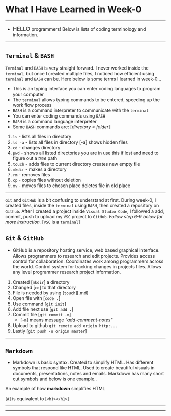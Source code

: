# What I Have Learned in Week-0

---

* <span style="font-size:larger;">HELLO</span> programmers! Below is lists of coding terminology and information.

---

## `Terminal` & `BASH`

`Terminal` and `BASH` is very straight forward. I never worked inside the `terminal`, but once I created multiple files, I noticed how efficient using `terminal` and `BASH` can be. Here below is some terms I learned in week-0...

* This is an typing interface you can enter coding languages to program your computer
* The `terminal` allows typing commands to be entered, speeding up the work flow process
* `BASH` is a command interpreter to communicate with the `terminal`
* You can enter coding commands using `BASH`
* `BASH` is a command language interpreter
* Some `BASH` commands are: [*directory = folder*]

1. `ls` - lists all files in directory
2. `ls -a` - lists all files in directory [-a] shows hidden files
3. `cd` - changes directory
4. `pwd` - shows all listed directories you are in use this if lost and need to figure out a *tree* path
5. `touch` - adds files to current directory creates new empty file
6. `mkdir` - makes a directory
7. `rm` - removes files
8. `cp` - copies files without deletion
9. `mv` - moves files to chosen place deletes file in old place

---

`Git` and `GitHub` is a bit confusing to understand at first. During week-0, I created files, inside the `terminal` using `BASH`, then created a repository on `Github`. After I created a project inside `Visual Studio Code`, I followed a add, commit, push to upload my `VSC` project to `GitHub`. *Follow step 6-9 below for more instruction.* [`VSC` is a `terminal`]

## `Git` & `GitHub`

* GitHub is a repository hosting service, web based graphical interface. Allows programmers to research and edit projects. Provides access control for collaboration. Coordinates work among programmers across the world. Control system for tracking changes in projects files. Allows any level programmer research project information.

1. Created [`mkdir`] a directory
2. Changed [`cd`] to that directory
3. File is needed by using [`touch`][.md]
4. Open file with  [`code .`]
5. Use command [`git init`]
6. Add file next use [`git add .`]
7. Commit file [`git commit -m`]
    * [`-m`] means message *"add-comment-notes"*
8. Upload to github `git remote add origin http:...`
9. Lastly [`git push -u origin master`]

---

## `Markdown`

* Markdown is basic syntax. Created to simplify HTML. Has different symbols that respond like HTML. Used to create beautiful visuals in documents, presentations, notes and emails. Markdown has many short cut symbols and below is one example..

An example of how **markdown** simplifies HTML

[`#`] is equivalent to [`<h1></h1>`]

---
---